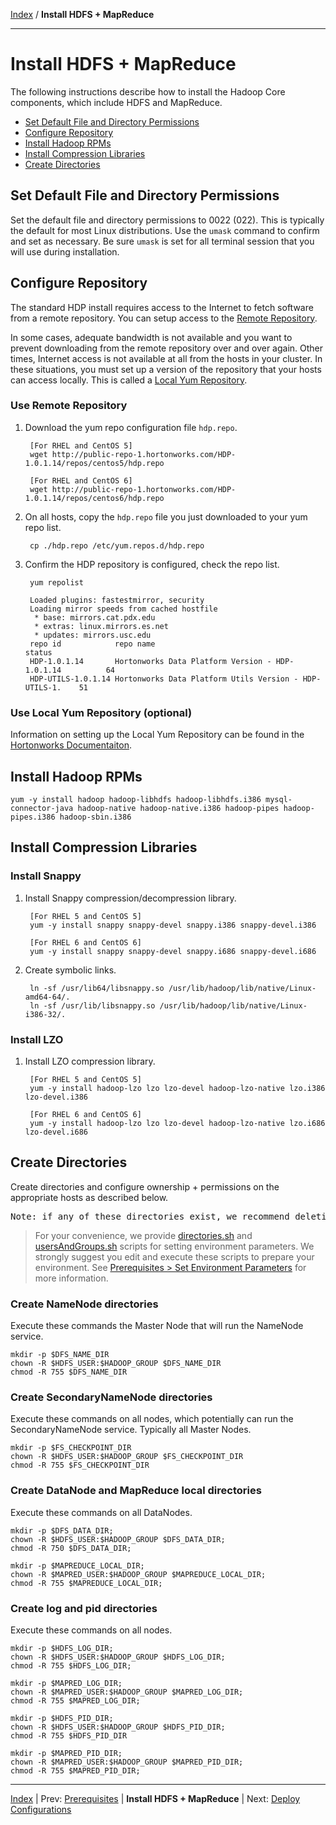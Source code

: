 [Index](./index.md)
/
**Install HDFS + MapReduce**

------

Install HDFS + MapReduce
==========

The following instructions describe how to install the Hadoop Core components, which include HDFS and MapReduce.

* [Set Default File and Directory Permissions](#set-default-file-and-directory-permissions)
* [Configure Repository](#configure-repository)
* [Install Hadoop RPMs](#install-hadoop-rpms)
* [Install Compression Libraries](#install-compression-libraries)
* [Create Directories](#create-directories)


Set Default File and Directory Permissions
-------

Set the default file and directory permissions to 0022 (022). This is typically the default for most Linux distributions.
Use the <code>umask</code> command to confirm and set as necessary. Be sure <code>umask</code> is set for all terminal session that you will use during installation.

Configure Repository
-------

The standard HDP install requires access to the Internet to fetch software from a remote repository. You can setup access to the [Remote Repository](#use-remote-repository).

In some cases, adequate bandwidth is not available and you want to prevent downloading from the remote repository over and over again. Other times, Internet access is not available at all from the hosts in your cluster. In these situations, you must set up a version of the repository that your hosts can access locally. This is called a [Local Yum Repository](#use-local-yum-repository-optional).

### Use Remote Repository

1. Download the yum repo configuration file <code>hdp.repo</code>.

        [For RHEL and CentOS 5]
        wget http://public-repo-1.hortonworks.com/HDP-1.0.1.14/repos/centos5/hdp.repo

        [For RHEL and CentOS 6]
        wget http://public-repo-1.hortonworks.com/HDP-1.0.1.14/repos/centos6/hdp.repo

2. On all hosts, copy the <code>hdp.repo</code> file you just downloaded to your yum repo list.

        cp ./hdp.repo /etc/yum.repos.d/hdp.repo

3. Confirm the HDP repository is configured, check the repo list.

        yum repolist
        
        Loaded plugins: fastestmirror, security
        Loading mirror speeds from cached hostfile
         * base: mirrors.cat.pdx.edu
         * extras: linux.mirrors.es.net
         * updates: mirrors.usc.edu
        repo id            repo name                                              status
        HDP-1.0.1.14       Hortonworks Data Platform Version - HDP-1.0.1.14          64
        HDP-UTILS-1.0.1.14 Hortonworks Data Platform Utils Version - HDP-UTILS-1.    51

### Use Local Yum Repository (optional)

Information on setting up the Local Yum Repository can be found in the [Hortonworks Documentaiton](http://docs.hortonworks.com/CURRENT/index.htm#Deploying_Hortonworks_Data_Platform/Using_HMC/Configuring_Local_Mirror_Repository/Configuring_a_Local_Mirror.htm).


Install Hadoop RPMs
---------

    yum -y install hadoop hadoop-libhdfs hadoop-libhdfs.i386 mysql-connector-java hadoop-native hadoop-native.i386 hadoop-pipes hadoop-pipes.i386 hadoop-sbin.i386


Install Compression Libraries
----------

### Install Snappy

1. Install Snappy compression/decompression library.

        [For RHEL 5 and CentOS 5]
        yum -y install snappy snappy-devel snappy.i386 snappy-devel.i386

        [For RHEL 6 and CentOS 6]
        yum -y install snappy snappy-devel snappy.i686 snappy-devel.i686

2. Create symbolic links.

        ln -sf /usr/lib64/libsnappy.so /usr/lib/hadoop/lib/native/Linux-amd64-64/.
        ln -sf /usr/lib/libsnappy.so /usr/lib/hadoop/lib/native/Linux-i386-32/.

### Install LZO

1. Install LZO compression library.

        [For RHEL 5 and CentOS 5]
        yum -y install hadoop-lzo lzo lzo-devel hadoop-lzo-native lzo.i386 lzo-devel.i386

        [For RHEL 6 and CentOS 6]
        yum -y install hadoop-lzo lzo lzo-devel hadoop-lzo-native lzo.i686 lzo-devel.i686

Create Directories
----------

Create directories and configure ownership + permissions on the appropriate hosts as described below.

<pre>
Note: if any of these directories exist, we recommend deleting and recreating.
</pre>

> For your convenience, we provide [directories.sh](./scripts/directories.sh) and [usersAndGroups.sh](./scripts/usersAndGroups.sh) scripts for setting
> environment parameters. We strongly suggest you edit and execute these scripts to prepare your environment.
> See [Prerequisites &gt; Set Environment Parameters](./prerequisites.md#set-environment-parameters) for more information.

### Create NameNode directories

Execute these commands the Master Node that will run the NameNode service.

    mkdir -p $DFS_NAME_DIR
    chown -R $HDFS_USER:$HADOOP_GROUP $DFS_NAME_DIR
    chmod -R 755 $DFS_NAME_DIR

### Create SecondaryNameNode directories

Execute these commands on all nodes, which potentially can run the SecondaryNameNode service. Typically all Master Nodes.

    mkdir -p $FS_CHECKPOINT_DIR
    chown -R $HDFS_USER:$HADOOP_GROUP $FS_CHECKPOINT_DIR
    chmod -R 755 $FS_CHECKPOINT_DIR

### Create DataNode and MapReduce local directories

Execute these commands on all DataNodes.

    mkdir -p $DFS_DATA_DIR;
    chown -R $HDFS_USER:$HADOOP_GROUP $DFS_DATA_DIR;
    chmod -R 750 $DFS_DATA_DIR;

    mkdir -p $MAPREDUCE_LOCAL_DIR;
    chown -R $MAPRED_USER:$HADOOP_GROUP $MAPREDUCE_LOCAL_DIR;
    chmod -R 755 $MAPREDUCE_LOCAL_DIR;

### Create log and pid directories

Execute these commands on all nodes.

    mkdir -p $HDFS_LOG_DIR;
    chown -R $HDFS_USER:$HADOOP_GROUP $HDFS_LOG_DIR;
    chmod -R 755 $HDFS_LOG_DIR;

    mkdir -p $MAPRED_LOG_DIR;
    chown -R $MAPRED_USER:$HADOOP_GROUP $MAPRED_LOG_DIR;
    chmod -R 755 $MAPRED_LOG_DIR;

    mkdir -p $HDFS_PID_DIR;
    chown -R $HDFS_USER:$HADOOP_GROUP $HDFS_PID_DIR;
    chmod -R 755 $HDFS_PID_DIR

    mkdir -p $MAPRED_PID_DIR;
    chown -R $MAPRED_USER:$HADOOP_GROUP $MAPRED_PID_DIR;
    chmod -R 755 $MAPRED_PID_DIR;



------

[Index](./index.md)
|
Prev: [Prerequisites](./prerequisites.md)
|
**Install HDFS + MapReduce**
|
Next: [Deploy Configurations](./deploy-configs.md)